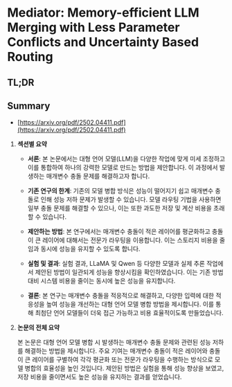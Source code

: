 # Mediator: Memory-efficient LLM Merging with Less Parameter Conflicts and Uncertainty Based Routing
## TL;DR
## Summary
- [https://arxiv.org/pdf/2502.04411.pdf](https://arxiv.org/pdf/2502.04411.pdf)

1. **섹션별 요약**

   - **서론**: 본 논문에서는 대형 언어 모델(LLM)을 다양한 작업에 맞게 미세 조정하고 이를 통합하여 하나의 강력한 모델로 만드는 방법을 제안합니다. 이 과정에서 발생하는 매개변수 충돌 문제를 해결하고자 합니다.

   - **기존 연구의 한계**: 기존의 모델 병합 방식은 성능이 떨어지기 쉽고 매개변수 충돌로 인해 성능 저하 문제가 발생할 수 있습니다. 모델 라우팅 기법을 사용하면 일부 충돌 문제를 해결할 수 있으나, 이는 또한 과도한 저장 및 계산 비용을 초래할 수 있습니다.

   - **제안하는 방법**: 본 연구에서는 매개변수 충돌이 적은 레이어를 평균화하고 충돌이 큰 레이어에 대해서는 전문가 라우팅을 이용합니다. 이는 스토리지 비용을 줄임과 동시에 성능을 유지할 수 있도록 합니다.

   - **실험 및 결과**: 실험 결과, LLaMA 및 Qwen 등 다양한 모델과 실제 추론 작업에서 제안된 방법이 일관되게 성능을 향상시킴을 확인하였습니다. 이는 기존 방법 대비 시스템 비용을 줄이는 동시에 높은 성능을 유지합니다.

   - **결론**: 본 연구는 매개변수 충돌을 적응적으로 해결하고, 다양한 입력에 대한 적응성을 높여 성능을 개선하는 대형 언어 모델 병합 방법을 제시합니다. 이를 통해 최첨단 언어 모델들이 더욱 접근 가능하고 비용 효율적이도록 만들었습니다.

2. **논문의 전체 요약**

   본 논문은 대형 언어 모델 병합 시 발생하는 매개변수 충돌 문제와 관련된 성능 저하를 해결하는 방법을 제시합니다. 주요 기여는 매개변수 충돌이 적은 레이어와 충돌이 큰 레이어를 구별하여 각각 평균화 또는 전문가 라우팅을 수행하는 방식으로 모델 병합의 효율성을 높인 것입니다. 제안된 방법은 실험을 통해 성능 향상을 보였고, 저장 비용을 줄이면서도 높은 성능을 유지하는 결과를 얻었습니다.